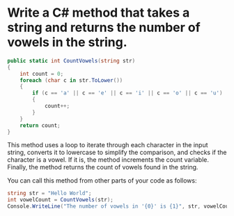 # Write a C# method that takes a string and returns the number of vowels in the string.



```csharp
public static int CountVowels(string str)
{
    int count = 0;
    foreach (char c in str.ToLower())
    {
        if (c == 'a' || c == 'e' || c == 'i' || c == 'o' || c == 'u')
        {
            count++;
        }
    }
    return count;
}
```

This method uses a loop to iterate through each character in the input string, converts it to lowercase to simplify the comparison, and checks if the character is a vowel. If it is, the method increments the count variable. Finally, the method returns the count of vowels found in the string.

You can call this method from other parts of your code as follows:

```csharp
string str = "Hello World";
int vowelCount = CountVowels(str);
Console.WriteLine("The number of vowels in '{0}' is {1}", str, vowelCount);
```